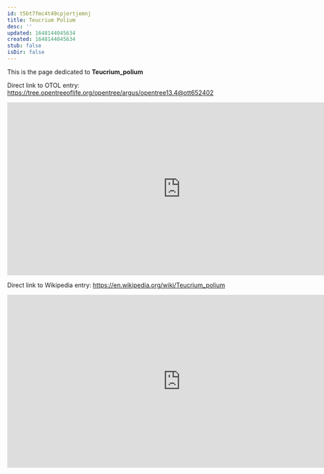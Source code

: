 ```yaml
---
id: t5bt7fmc4t49cpjertjemnj
title: Teucrium Polium
desc: ''
updated: 1648144045634
created: 1648144045634
stub: false
isDir: false
---
```

This is the page dedicated to **Teucrium_polium**


Direct link to OTOL entry: https://tree.opentreeoflife.org/opentree/argus/opentree13.4@ott652402



<html>
    <body>
    <iframe src="https://tree.opentreeoflife.org/opentree/argus/opentree13.4@ott652402"
    width="800" height="400" frameborder="0" allowfullscreen> </iframe>
    </body>
</html>
    


Direct link to Wikipedia entry: https://en.wikipedia.org/wiki/Teucrium_polium



<html>
    <body>
    <iframe src="https://en.wikipedia.org/wiki/Teucrium_polium"
    width="800" height="400" frameborder="0" allowfullscreen> </iframe>
    </body>
</html>
    
